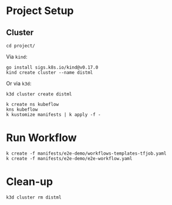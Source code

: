# Project Setup

## Cluster

```
cd project/
```

Via `kind`:

```
go install sigs.k8s.io/kind@v0.17.0
kind create cluster --name distml
```

Or via `k3d`:

```
k3d cluster create distml
```


```
k create ns kubeflow
kns kubeflow
k kustomize manifests | k apply -f -
```

# Run Workflow

```
k create -f manifests/e2e-demo/workflows-templates-tfjob.yaml
k create -f manifests/e2e-demo/e2e-workflow.yaml
```

# Clean-up

```
k3d cluster rm distml
```
